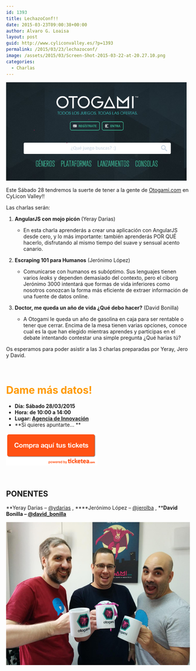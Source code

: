 ```yaml
---
id: 1393
title: LechazoConf!!
date: 2015-03-23T09:00:38+00:00
author: Alvaro G. Loaisa
layout: post
guid: http://www.cyliconvalley.es/?p=1393
permalink: /2015/03/23/lechazoconf/
image: /assets/2015/03/Screen-Shot-2015-03-22-at-20.27.10.png
categories:
  - Charlas
---
```

<img class="alignnone wp-image-1394 aligncenter" title="Screen Shot 2015-03-22 at 20.27.10" src="/assets/2015/03/Screen-Shot-2015-03-22-at-20.27.10.png" alt="" width="495" height="269" />

Este Sábado 28 tendremos la suerte de tener a la gente de <a href="https://www.otogami.com/" target="_blank">Otogami.com</a> en CyLicon Valley!!

Las charlas serán:

  1. **AngularJS con mojo picón** (Yeray Darias) 
      * En esta charla aprenderás a crear una aplicación con AngularJS desde cero, y lo más importante: también aprenderás POR QUÉ hacerlo, disfrutando al mismo tiempo del suave y sensual acento canario.
  2. **Escraping 101 para Humanos** (Jerónimo López) 
      * <div>
          Comunicarse con humanos es subóptimo. Sus lenguajes tienen varios <em>leaks</em> y dependen demasiado del contexto, pero el ciborg Jerónimo 3000 intentará que formas de vida inferiores como nosotros conozcan la forma más eficiente de extraer información de una fuente de datos online.
        </div>

  3. **Doctor, me queda un año de vida ¿Qué debo hacer?** (David Bonilla) 
      * A Otogami le queda un año de gasolina en caja para ser rentable o tener que cerrar. Encima de la mesa tienen varias opciones, conoce cual es la que han elegido mientras aprendes y participas en el debate intentando contestar una simple pregunta ¿Qué harías tú?

Os esperamos para poder asistir a las 3 charlas preparadas por Yeray, Jero y David.

&nbsp;

# <span style="color: #ff9900;">Dame más datos!</span>

  * **Día: Sábado 28/03/2015**
  * **Hora: de 10:00 a 14:00**
  * **Lugar: <a href="http://www.valladolidadelante.es/nosotros" target="_blank">Agencia de Innovación</a>**
  * **Si quieres apuntarte… **

<a href="https://www.ticketea.com/cyliconvalleyotogami/" target="_blank"><img title="Entradas" src="/assets/2014/04/buyhere1.png" alt="" width="250" height="90" /></a>

&nbsp;

## **PONENTES**

**Yeray Darias &#8211; <a href="https://twitter.com/ydarias" target="_blank">@ydarias</a> , ****Jerónimo López &#8211; <a href="https://twitter.com/jerolba" target="_blank">@jerolba</a> , ****David Bonilla &#8211; <a href="https://twitter.com/david_bonilla" target="_blank">@david_bonilla</a>**

<img class="alignnone wp-image-1407" title="otogami-karmacracy-tazas (1)" src="/assets/2015/03/otogami-karmacracy-tazas-1.jpg" alt="" width="522" height="391" />

&nbsp;

&nbsp;

&nbsp;